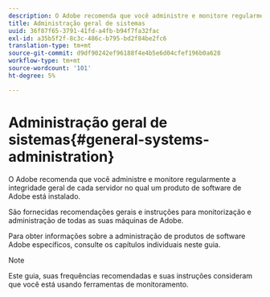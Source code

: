 ```yaml
---
description: O Adobe recomenda que você administre e monitore regularmente a integridade geral de cada servidor no qual um produto de software de Adobe está instalado.
title: Administração geral de sistemas
uuid: 36f87f65-3791-41fd-a4fb-b94f7fa32fac
exl-id: a35b5f2f-8c3c-486c-b795-bd2f84be2fc6
translation-type: tm+mt
source-git-commit: d9df90242ef96188f4e4b5e6d04cfef196b0a628
workflow-type: tm+mt
source-wordcount: '101'
ht-degree: 5%

---
```


# Administração geral de sistemas{#general-systems-administration}

O Adobe recomenda que você administre e monitore regularmente a integridade geral de cada servidor no qual um produto de software de Adobe está instalado.

São fornecidas recomendações gerais e instruções para monitorização e administração de todas as suas máquinas de Adobe.

Para obter informações sobre a administração de produtos de software Adobe específicos, consulte os capítulos individuais neste guia.

>[!NOTE]
>
>Este guia, suas frequências recomendadas e suas instruções consideram que você está usando ferramentas de monitoramento.
